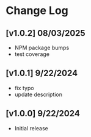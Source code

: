# Change Log

## [v1.0.2] 08/03/2025

- NPM package bumps
- test coverage

## [v1.0.1] 9/22/2024

- fix typo
- update description

## [v1.0.0] 9/22/2024

- Initial release
